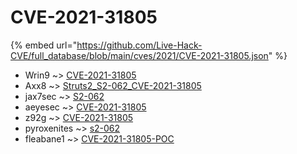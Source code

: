 # CVE-2021-31805
{% embed url="https://github.com/Live-Hack-CVE/full_database/blob/main/cves/2021/CVE-2021-31805.json" %}

* Wrin9 ~> [CVE-2021-31805](https://www.alice-snow.ru/2021/database/cve-2021-31805/cve-2021-31805-wrin9)
* Axx8 ~> [Struts2_S2-062_CVE-2021-31805](https://www.alice-snow.ru/2021/database/cve-2021-31805/struts2_s2-062_cve-2021-31805-axx8)
* jax7sec ~> [S2-062](https://www.alice-snow.ru/2021/database/cve-2021-31805/s2-062-jax7sec)
* aeyesec ~> [CVE-2021-31805](https://www.alice-snow.ru/2021/database/cve-2021-31805/cve-2021-31805-aeyesec)
* z92g ~> [CVE-2021-31805](https://www.alice-snow.ru/2021/database/cve-2021-31805/cve-2021-31805-z92g)
* pyroxenites ~> [s2-062](https://www.alice-snow.ru/2021/database/cve-2021-31805/s2-062-pyroxenites)
* fleabane1 ~> [CVE-2021-31805-POC](https://www.alice-snow.ru/2021/database/cve-2021-31805/cve-2021-31805-poc-fleabane1)